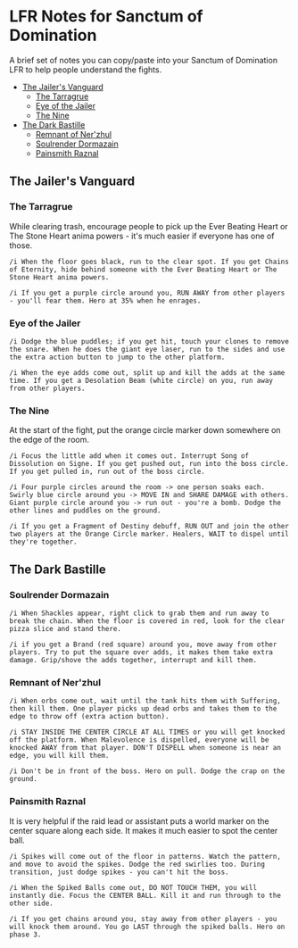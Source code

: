 # LFR Notes for Sanctum of Domination
A brief set of notes you can copy/paste into your Sanctum of Domination LFR to help people understand the fights.

- [The Jailer's Vanguard](#the-jailers-vanguard)
  * [The Tarragrue](#the-tarragrue)
  * [Eye of the Jailer](#eye-of-the-jailer)
  * [The Nine](#the-nine)
- [The Dark Bastille](#the-dark-bastille)
  * [Remnant of Ner'zhul](#remnant-of-nerzhul)
  * [Soulrender Dormazain](#soulrender-dormazain)
  * [Painsmith Raznal](#painsmith-raznal)


## The Jailer's Vanguard
### The Tarragrue
While clearing trash, encourage people to pick up the Ever Beating Heart or The Stone Heart anima powers - it's much easier if everyone has one of those.

`/i When the floor goes black, run to the clear spot. If you get Chains of Eternity, hide behind someone with the Ever Beating Heart or The Stone Heart anima powers.`

`/i If you get a purple circle around you, RUN AWAY from other players - you'll fear them. Hero at 35% when he enrages.`


### Eye of the Jailer
`/i Dodge the blue puddles; if you get hit, touch your clones to remove the snare. When he does the giant eye laser, run to the sides and use the extra action button to jump to the other platform.`

`/i When the eye adds come out, split up and kill the adds at the same time. If you get a Desolation Beam (white circle) on you, run away from other players.`


### The Nine
At the start of the fight, put the orange circle marker down somewhere on the edge of the room.

`/i Focus the little add when it comes out. Interrupt Song of Dissolution on Signe. If you get pushed out, run into the boss circle. If you get pulled in, run out of the boss circle.`

`/i Four purple circles around the room -> one person soaks each. Swirly blue circle around you -> MOVE IN and SHARE DAMAGE with others. Giant purple circle around you -> run out - you're a bomb. Dodge the other lines and puddles on the ground.`

`/i If you get a Fragment of Destiny debuff, RUN OUT and join the other two players at the Orange Circle marker. Healers, WAIT to dispel until they're together.`


## The Dark Bastille
### Soulrender Dormazain
`/i When Shackles appear, right click to grab them and run away to break the chain. When the floor is covered in red, look for the clear pizza slice and stand there.`

`/i if you get a Brand (red square) around you, move away from other players. Try to put the square over adds, it makes them take extra damage. Grip/shove the adds together, interrupt and kill them.`


### Remnant of Ner'zhul
`/i When orbs come out, wait until the tank hits them with Suffering, then kill them. One player picks up dead orbs and takes them to the edge to throw off (extra action button).`

`/i STAY INSIDE THE CENTER CIRCLE AT ALL TIMES or you will get knocked off the platform. When Malevolence is dispelled, everyone will be knocked AWAY from that player. DON'T DISPELL when someone is near an edge, you will kill them.`

`/i Don't be in front of the boss. Hero on pull. Dodge the crap on the ground.`


### Painsmith Raznal
It is very helpful if the raid lead or assistant puts a world marker on the center square along each side. It makes it much easier to spot the center ball.

`/i Spikes will come out of the floor in patterns. Watch the pattern, and move to avoid the spikes. Dodge the red swirlies too. During transition, just dodge spikes - you can't hit the boss.`

`/i When the Spiked Balls come out, DO NOT TOUCH THEM, you will instantly die. Focus the CENTER BALL. Kill it and run through to the other side.`

`/i If you get chains around you, stay away from other players - you will knock them around. You go LAST through the spiked balls. Hero on phase 3.`
